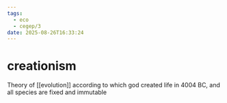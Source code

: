 ```yaml
---
tags:
  - eco
  - cegep/3
date: 2025-08-26T16:33:24
---
```


# creationism

Theory of [[evolution]] according to which god created life in 4004 BC, and all species are fixed and immutable